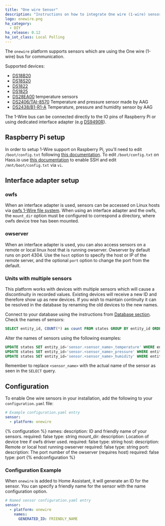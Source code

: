 ```yaml
---
title: "One wire Sensor"
description: "Instructions on how to integrate One wire (1-wire) sensors into Home Assistant."
logo: onewire.png
ha_category:
  - DIY
ha_release: 0.12
ha_iot_class: Local Polling
---
```


The `onewire` platform supports sensors which are using the One wire (1-wire) bus for communication.

Supported devices:

- [DS18B20](https://datasheets.maximintegrated.com/en/ds/DS18B20.pdf)
- [DS18S20](https://www.maximintegrated.com/en/products/sensors/DS18S20.html)
- [DS1822](https://datasheets.maximintegrated.com/en/ds/DS1822.pdf)
- [DS1825](https://datasheets.maximintegrated.com/en/ds/DS1825.pdf)
- [DS28EA00](https://datasheets.maximintegrated.com/en/ds/DS28EA00.pdf) temperature sensors
- [DS2406/TAI-8570](https://datasheets.maximintegrated.com/en/ds/DS2406.pdf) Temperature and pressure sensor made by AAG
- [DS2438/B1-R1-A](https://datasheets.maximintegrated.com/en/ds/DS2438.pdf) Temperature, pressure and humidity sensor by AAG

The 1-Wire bus can be connected directly to the IO pins of Raspberry Pi or using dedicated interface adapter (e.g [DS9490R](https://datasheets.maximintegrated.com/en/ds/DS9490-DS9490R.pdf)).

## Raspberry Pi setup

In order to setup 1-Wire support on Raspberry Pi, you'll need to edit `/boot/config.txt` following [this documentation](https://www.waveshare.com/wiki/Raspberry_Pi_Tutorial_Series:_1-Wire_DS18B20_Sensor#Enable_1-Wire).
To edit `/boot/config.txt` on Hass.io use [this documentation](https://developers.home-assistant.io/docs/en/hassio_debugging.html) to enable SSH and edit `/mnt/boot/config.txt` via `vi`.

## Interface adapter setup

### owfs

When an interface adapter is used, sensors can be accessed on Linux hosts via [owfs 1-Wire file system](https://owfs.org/). When using an interface adapter and the owfs, the `mount_dir` option must be configured to correspond a directory, where owfs device tree has been mounted.

### owserver

When an interface adapter is used, you can also access sensors on a remote or local linux host that is running owserver.  Owserver by default runs on port 4304.  Use the `host` option to specify the host or IP of the remote server, and the optional `port` option to change the port from the default.

### Units with multiple sensors

This platform works with devices with multiple sensors which will cause a discontinuity in recorded values. Existing devices will receive a new ID and therefore show up as new devices.
If you wish to maintain continuity it can be resolved in the database by renaming the old devices to the new names.

Connect to your database using the instructions from [Database section](/docs/backend/database/). Check the names of sensors:

```sql
SELECT entity_id, COUNT(*) as count FROM states GROUP BY entity_id ORDER BY count DESC LIMIT 10;
```
Alter the names of sensors using the following examples:

```sql
UPDATE states SET entity_id='sensor.<sensor_name>_temperature' WHERE entity_id LIKE 'sensor.<sensor_name>%' AND attributes LIKE '%\u00b0C%';
UPDATE states SET entity_id='sensor.<sensor_name>_pressure' WHERE entity_id LIKE 'sensor.<sensor_name>%' AND attributes LIKE '%mb%';
UPDATE states SET entity_id='sensor.<sensor_name>_humidity' WHERE entity_id LIKE 'sensor.<sensor_name>%' AND attributes LIKE '%%%' ESCAPE '';
```

Remember to replace `<sensor_name>` with the actual name of the sensor as seen in the `SELECT` query.

## Configuration

To enable One wire sensors in your installation, add the following to your `configuration.yaml` file:

```yaml
# Example configuration.yaml entry
sensor:
  - platform: onewire
```

{% configuration %}
names:
  description: ID and friendly name of your sensors.
  required: false
  type: string
mount_dir:
  description: Location of device tree if owfs driver used.
  required: false
  type: string
host:
  description: Remote or local host running owserver
  required: false
  type: string
port:
  description: The port number of the owserver (requires host)
  required: false
  type: port
{% endconfiguration %}

### Configuration Example

When `onewire` is added to Home Assistant, it will generate an ID for the sensor. You can specify a friendly name for the sensor with the name configuration option.

```yaml
# Named sensor configuration.yaml entry
sensor:
  - platform: onewire
    names:
      GENERATED_ID: FRIENDLY_NAME
```
